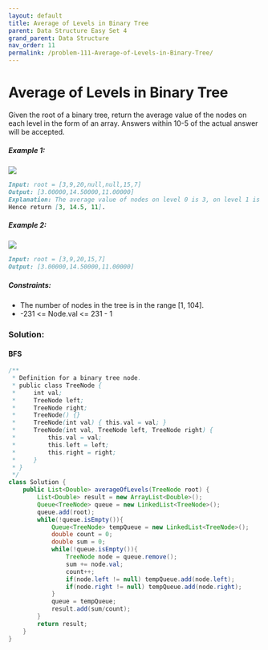 ```yaml
---
layout: default
title: Average of Levels in Binary Tree
parent: Data Structure Easy Set 4
grand_parent: Data Structure
nav_order: 11
permalink: /problem-111-Average-of-Levels-in-Binary-Tree/
---
```

# Average of Levels in Binary Tree

Given the root of a binary tree, return the average value of the nodes on each level in the form of an array. Answers within 10-5 of the actual answer will be accepted.

##### Example 1:
![](../../assets/images/ds/avg1-tree.jpeg)
```markdown
Input: root = [3,9,20,null,null,15,7]
Output: [3.00000,14.50000,11.00000]
Explanation: The average value of nodes on level 0 is 3, on level 1 is 14.5, and on level 2 is 11.
Hence return [3, 14.5, 11].
```
##### Example 2:
![](../../assets/images/ds/avg2-tree.jpeg)
```markdown
Input: root = [3,9,20,15,7]
Output: [3.00000,14.50000,11.00000]
```
##### Constraints:
* The number of nodes in the tree is in the range [1, 104].
* -231 <= Node.val <= 231 - 1

### Solution:
#### BFS
```java
/**
 * Definition for a binary tree node.
 * public class TreeNode {
 *     int val;
 *     TreeNode left;
 *     TreeNode right;
 *     TreeNode() {}
 *     TreeNode(int val) { this.val = val; }
 *     TreeNode(int val, TreeNode left, TreeNode right) {
 *         this.val = val;
 *         this.left = left;
 *         this.right = right;
 *     }
 * }
 */
class Solution {
    public List<Double> averageOfLevels(TreeNode root) {
        List<Double> result = new ArrayList<Double>();
        Queue<TreeNode> queue = new LinkedList<TreeNode>();
        queue.add(root);
        while(!queue.isEmpty()){
            Queue<TreeNode> tempQueue = new LinkedList<TreeNode>();
            double count = 0;
            double sum = 0;
            while(!queue.isEmpty()){
                TreeNode node = queue.remove();
                sum += node.val;
                count++;
                if(node.left != null) tempQueue.add(node.left);
                if(node.right != null) tempQueue.add(node.right);
            }
            queue = tempQueue;
            result.add(sum/count);
        }
        return result;
    }
}
```



